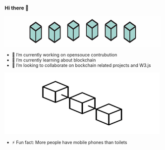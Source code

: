### Hi there :wave:
<img src="https://github.com/6D-pixel/6D-pixel/blob/main/a1%20(2).gif" width="1000" height="100" />

- 🔭 I’m currently working on opensouce contrubution
- 🌱 I’m currently learning about blockchain 
- 👯 I’m looking to collaborate on bockchain related projects and W3.js

<img src="https://github.com/6D-pixel/6D-pixel/blob/main/a2.gif" width="500" height="200" />

- ⚡ Fun fact: More people have mobile phones than toilets
         
